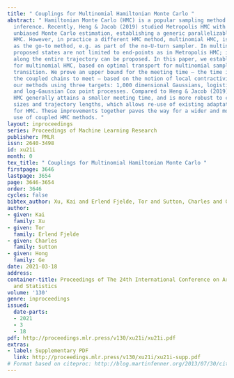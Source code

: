 ```yaml
---
title: " Couplings for Multinomial Hamiltonian Monte Carlo "
abstract: " Hamiltonian Monte Carlo (HMC) is a popular sampling method in Bayesian
  inference. Recently, Heng & Jacob (2019) studied Metropolis HMC with couplings for
  unbiased Monte Carlo estimation, establishing a generic parallelizable scheme for
  HMC. However, in practice a different HMC method, multinomial HMC, is considered
  as the go-to method, e.g. as part of the no-U-turn sampler. In multinomial HMC,
  proposed states are not limited to end-points as in Metropolis HMC; instead points
  along the entire trajectory can be proposed. In this paper, we establish couplings
  for multinomial HMC, based on optimal transport for multinomial sampling in its
  transition. We prove an upper bound for the meeting time – the time it takes for
  the coupled chains to meet – based on the notion of local contractivity. We evaluate
  our methods using three targets: 1,000 dimensional Gaussians, logistic regression
  and log-Gaussian Cox point processes. Compared to Heng & Jacob (2019), coupled multinomial
  HMC generally attains a smaller meeting time, and is more robust to choices of step
  sizes and trajectory lengths, which allows re-use of existing adaptation methods
  for HMC. These improvements together paves the way for a wider and more practical
  use of coupled HMC methods. "
layout: inproceedings
series: Proceedings of Machine Learning Research
publisher: PMLR
issn: 2640-3498
id: xu21i
month: 0
tex_title: " Couplings for Multinomial Hamiltonian Monte Carlo "
firstpage: 3646
lastpage: 3654
page: 3646-3654
order: 3646
cycles: false
bibtex_author: Xu, Kai and Erlend Fjelde, Tor and Sutton, Charles and Ge, Hong
author:
- given: Kai
  family: Xu
- given: Tor
  family: Erlend Fjelde
- given: Charles
  family: Sutton
- given: Hong
  family: Ge
date: 2021-03-18
address: 
container-title: Proceedings of The 24th International Conference on Artificial Intelligence
  and Statistics
volume: '130'
genre: inproceedings
issued:
  date-parts:
  - 2021
  - 3
  - 18
pdf: http://proceedings.mlr.press/v130/xu21i/xu21i.pdf
extras:
- label: Supplementary PDF
  link: http://proceedings.mlr.press/v130/xu21i/xu21i-supp.pdf
# Format based on citeproc: http://blog.martinfenner.org/2013/07/30/citeproc-yaml-for-bibliographies/
---
```

